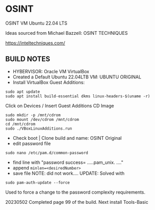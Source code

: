 # OSINT
OSINT VM Ubuntu 22.04 LTS 

Ideas sourced from Michael Bazzell: OSINT TECHNIQUES 

https://inteltechniques.com/

## BUILD NOTES

- HYBERVISOR: Oracle VM VirtualBox
- Created a Default Ubuntu 22.04LTB VM: UBUNTU ORIGINAL
- Install VirtualBox Guest Additions:
``` 
sudo apt update
sudo apt install build-essential dkms linux-headers-$(uname -r)
```
Click on Devices / Insert Guest Additions CD Image
```
sudo mkdir -p /mnt/cdrom
sudo mount /dev/cdrom /mnt/cdrom
cd /mnt/cdrom
sudo ./VBoxLinuxAdditions.run
```

- Check boot | Clone build and name: OSINT Original
- edit password file
``` 
sudo nano /etc/pam.d/common-password
```
- find line with "password success= .....pam_unix. ...." 
- append `minlen=<desiredNumber>`
- save file
NOTE: did not work....
UPDATE: Solved with 
```
sudo pam-auth-update --force
```
Used to force a change to the password complexity requirements. 

20230502 Completed page 99 of the build. Next install Tools-Basic


